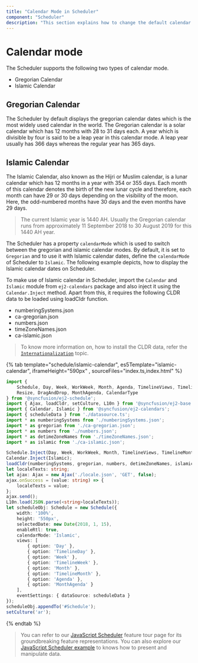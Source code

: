 ```yaml
---
title: "Calendar Mode in Scheduler"
component: "Scheduler"
description: "This section explains how to change the default calendar mode on Scheduler to display it either on Gregorian or Islamic mode."
---
```


# Calendar mode

The Scheduler supports the following two types of calendar mode.

* Gregorian Calendar
* Islamic Calendar

## Gregorian Calendar

The Scheduler by default displays the gregorian calendar dates which is the most widely used calendar in the world. The Gregorian calendar is a solar calendar which has 12 months with 28 to 31 days each. A year which is divisible by four is said to be a leap year in this calendar mode. A leap year usually has 366 days whereas the regular year has 365 days.

## Islamic Calendar

The Islamic Calendar, also known as the Hijri or Muslim calendar, is a lunar calendar which has 12 months in a year with 354 or 355 days. Each month of this calendar denotes the birth of the new lunar cycle and therefore, each month can have 29 or 30 days depending on the visibility of the moon. Here, the odd-numbered months have 30 days and the even months have 29 days.

> The current Islamic year is 1440 AH. Usually the Gregorian calendar runs from approximately 11 September 2018 to 30 August 2019 for this 1440 AH year.

The Scheduler has a property `calendarMode` which is used to switch between the gregorian and islamic calendar modes. By default, it is set to `Gregorian` and to use it with Islamic calendar dates, define the `calendarMode` of Scheduler to `Islamic`. The following example depicts, how to display the Islamic calendar dates on Scheduler.

To make use of Islamic calendar in Scheduler, import the `Calendar` and `Islamic` module from `ej2-calendars` package and also inject it using the `Calendar.Inject` method. Apart from this, it requires the following CLDR data to be loaded using loadCldr function.

* numberingSystems.json
* ca-gregorian.json
* numbers.json
* timeZoneNames.json
* ca-islamic.json

> To know more information on, how to install the CLDR data, refer the [`Internationalization`](https://ej2.syncfusion.com/documentation/common/internationalization/#installing-cldr-data) topic.

{% tab template="schedule/islamic-calendar", es5Template="islamic-calendar", iframeHeight="590px" , sourceFiles="index.ts,index.html"  %}

```typescript
import {
    Schedule, Day, Week, WorkWeek, Month, Agenda, TimelineViews, TimelineMonth,
    Resize, DragAndDrop, MonthAgenda, CalendarType
} from '@syncfusion/ej2-schedule';
import { Ajax, loadCldr, setCulture, L10n } from '@syncfusion/ej2-base';
import { Calendar, Islamic } from '@syncfusion/ej2-calendars';
import { scheduleData } from './datasource.ts';
import * as numberingSystems from './numberingSystems.json';
import * as gregorian from './ca-gregorian.json';
import * as numbers from './numbers.json';
import * as detimeZoneNames from './timeZoneNames.json';
import * as islamic from './ca-islamic.json';

Schedule.Inject(Day, Week, WorkWeek, Month, TimelineViews, TimelineMonth, Agenda, MonthAgenda, Resize, DragAndDrop);
Calendar.Inject(Islamic);
loadCldr(numberingSystems, gregorian, numbers, detimeZoneNames, islamic);
let localeTexts: string;
let ajax: Ajax = new Ajax('./locale.json', 'GET', false);
ajax.onSuccess = (value: string) => {
    localeTexts = value;
};
ajax.send();
L10n.load(JSON.parse(<string>localeTexts));
let scheduleObj: Schedule = new Schedule({
    width: '100%',
    height: '550px',
    selectedDate: new Date(2018, 1, 15),
    enableRtl: true,
    calendarMode: 'Islamic',
    views: [
        { option: 'Day' },
        { option: 'TimelineDay' },
        { option: 'Week' },
        { option: 'TimelineWeek' },
        { option: 'Month' },
        { option: 'TimelineMonth' },
        { option: 'Agenda' },
        { option: 'MonthAgenda' }
    ],
    eventSettings: { dataSource: scheduleData }
});
scheduleObj.appendTo('#Schedule');
setCulture('ar');
```

{% endtab %}

> You can refer to our [JavaScript Scheduler](https://www.syncfusion.com/javascript-ui-controls/js-scheduler) feature tour page for its groundbreaking feature representations. You can also explore our [JavaScript Scheduler example](https://ej2.syncfusion.com/demos/#/material/schedule/overview.html) to knows how to present and manipulate data.